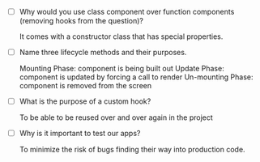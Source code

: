 - [ ] Why would you use class component over function components (removing hooks from the question)?

    It comes with a constructor class that has special properties.

- [ ] Name three lifecycle methods and their purposes.

    Mounting Phase: component is being built out
    Update Phase: component is updated by forcing a call to render
    Un-mounting Phase: component is removed from the screen 

- [ ] What is the purpose of a custom hook?

    To be able to be reused over and over again in the project

- [ ] Why is it important to test our apps?

    To minimize the risk of bugs finding their way into production code.
